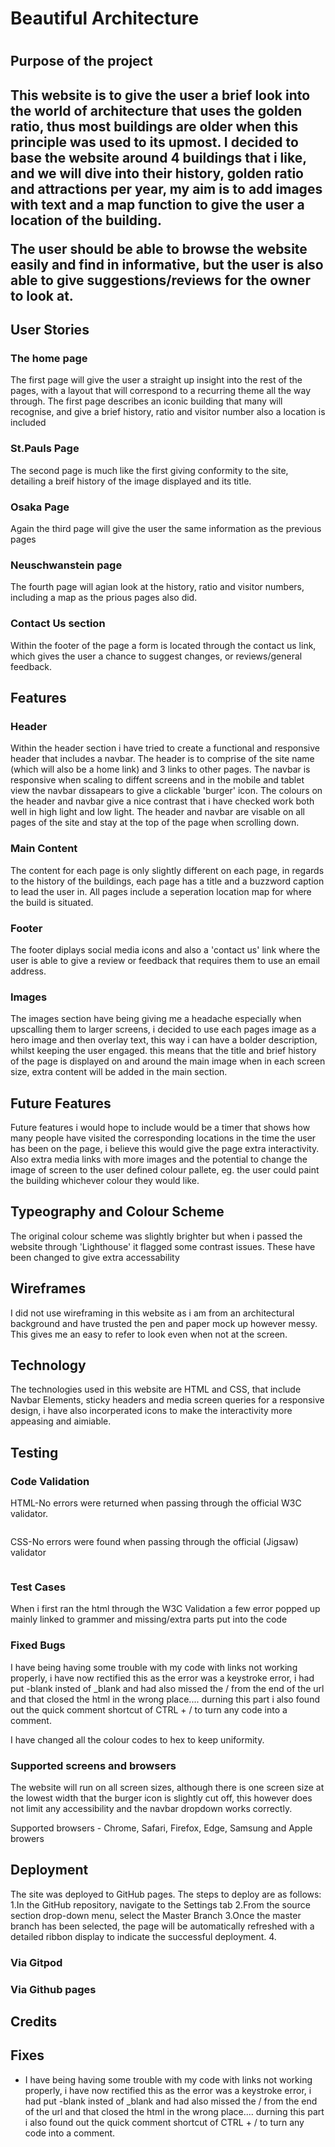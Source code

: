 <h1>Beautiful Architecture<h1> 

<h2>Purpose of the project<h2>

<p>This website is to give the user a brief look into the world of architecture that uses the golden ratio, thus most buildings are older when this principle was used to its upmost. I decided to base the website around 4 buildings that i like, and we will dive into their history, golden ratio and attractions per year, my aim is to add images with text and a map function to give the user a location of the building.<p>

<p>The user should be able to browse the website easily and find in informative, but the user is also able to give suggestions/reviews for the owner to look at.</p>

<h2>User Stories</h2>

<h3>The home page</h3>

<p>The first page will give the user a straight up insight into the rest of the pages, with a layout that will correspond to a recurring theme all the way through. The first page describes an iconic building that many will recognise, and give a brief history, ratio and visitor number also a location is included</p>

<h3>St.Pauls Page</h3>

<p>The second page is much like the first giving conformity to the site, detailing a breif history of the image displayed and its title.</p>

<h3>Osaka Page</h3>

<p>Again the third page will give the user the same information as the previous pages</p>

<h3>Neuschwanstein page</h3>

<p>The fourth page will agian look at the history, ratio and visitor numbers, including a map as the prious pages also did.</p>

<h3>Contact Us section</h3>

<p>Within the footer of the page a form is located through the contact us link, which gives the user a chance to suggest changes, or reviews/general feedback.</p>

<h2>Features</h2>

<h3>Header</h3>

<p>Within the header section i have tried to create a functional and responsive header that includes a navbar. The header is to comprise of the site name (which will also be a home link) and 3 links to other pages. The navbar is responsive when scaling to diffent screens and in the mobile and tablet view the navbar dissapears to give a clickable 'burger' icon. The colours on the header and navbar give a nice contrast that i have checked work both well in high light and low light. The header and navbar are visable on all pages of the site and stay at the top of the page when scrolling down.</p>

<h3>Main Content</h3>

<p>The content for each page is only slightly different on each page, in regards to the history of the buildings, each page has a title and a buzzword caption to lead the user in. All pages include a seperation location map for where the build is situated.</p>

<h3>Footer</h3>

<p>The footer diplays social media icons and also a 'contact us' link where the user is able to give a review or feedback that requires them to use an email address.</p>

<h3>Images</h3>

<p>The images section have being giving me a headache especially when upscalling them to larger screens, i decided to use each pages image as a hero image and then overlay text, this way i can have a bolder description, whilst keeping the user engaged. this means that the title and brief history of the page is displayed on and around the main image when in each screen size, extra content will be added in the main section.</p>

<h2>Future Features</h2>

<p>Future features i would hope to include would be a timer that shows how many people have visited the corresponding locations in the time the user has been on the page, i believe this would give the page extra interactivity. Also extra media links with more images and the potential to change the image of screen to the user defined colour pallete, eg. the user could paint the building whichever colour they would like.</p>

<h2>Typeography and Colour Scheme</h2>

<p>The original colour scheme was slightly brighter but when i passed the website through 'Lighthouse' it flagged some contrast issues. These have been changed to give extra accessability</p>

<h2>Wireframes</h2>

<p>I did not use wireframing in this website as i am from an architectural background and have trusted the pen and paper mock up however messy. This gives me an easy to refer to look even when not at the screen.</p>

<h2>Technology</h2>

<p>The technologies used in this website are HTML and CSS, that include Navbar Elements, sticky headers and media screen queries for a responsive design, i have also incorperated icons to make the interactivity more appeasing and aimiable. </p>

<h2>Testing</h2>

<h3>Code Validation</h3>

<p>HTML-No errors were returned when passing through the official W3C validator.</p>

<img>

<p>CSS-No errors were found when passing through the official (Jigsaw) validator</p>

<img>

<h3>Test Cases</h3>

<p>When i first ran the html through the W3C Validation a few error popped up mainly linked to grammer and missing/extra parts put into the code</p>

<h3>Fixed Bugs</h3>

<p>I have being having some trouble with my code with links not working properly, i have now rectified this as the error was a keystroke error, i had put -blank insted of _blank and had also missed the / from the end of the url and that closed the html in the wrong place.... durning this part i also found out the quick comment shortcut of CTRL + / to turn any code into a comment.</p>

<p>I have changed all the colour codes to hex to keep uniformity.</p>

<h3>Supported screens and browsers</h3>

<p>The website will run on all screen sizes, although there is one screen size at the lowest width that the burger icon is slightly cut off, this however does not limit any accessibility and the navbar dropdown works correctly.</p>

<p>Supported browsers - Chrome, Safari, Firefox, Edge, Samsung and Apple browers</p>

<h2>Deployment</h2>

<p>The site was deployed to GitHub pages. The steps to deploy are as follows:
    1.In the GitHub repository, navigate to the Settings tab
    2.From the source section drop-down menu, select the Master Branch
    3.Once the master branch has been selected, the page will be automatically refreshed with a detailed ribbon display to indicate the successful deployment.
    4. </p>

<h3>Via Gitpod</h3>

<h3>Via Github pages</h3>

<h2>Credits</h2>

<h2>Fixes</h2>

<ul>
    <li>I have being having some trouble with my code with links not working properly, i have now rectified this as the error was a keystroke error, i had put -blank insted of _blank and had also missed the / from the end of the url and that closed the html in the wrong place.... durning this part i also found out the quick comment shortcut of CTRL + / to turn any code into a comment.</li>
</ul>